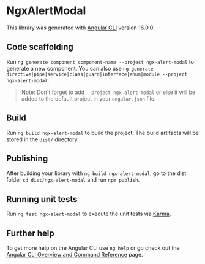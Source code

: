 # NgxAlertModal

This library was generated with [Angular CLI](https://github.com/angular/angular-cli) version 16.0.0.

## Code scaffolding

Run `ng generate component component-name --project ngx-alert-modal` to generate a new component. You can also use `ng generate directive|pipe|service|class|guard|interface|enum|module --project ngx-alert-modal`.
> Note: Don't forget to add `--project ngx-alert-modal` or else it will be added to the default project in your `angular.json` file. 

## Build

Run `ng build ngx-alert-modal` to build the project. The build artifacts will be stored in the `dist/` directory.

## Publishing

After building your library with `ng build ngx-alert-modal`, go to the dist folder `cd dist/ngx-alert-modal` and run `npm publish`.

## Running unit tests

Run `ng test ngx-alert-modal` to execute the unit tests via [Karma](https://karma-runner.github.io).

## Further help

To get more help on the Angular CLI use `ng help` or go check out the [Angular CLI Overview and Command Reference](https://angular.io/cli) page.
